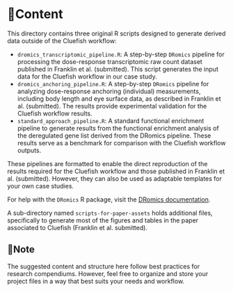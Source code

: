 # 📄Content

This directory contains three original R scripts designed to generate derived data outside of the Cluefish workflow:

-  `dromics_transcriptomic_pipeline.R`: A step-by-step `DRomics` pipeline for processing the dose-response transcriptomic raw count dataset published in Franklin et al. (submitted). This script generates the input data for the Cluefish workflow in our case study.
-  `dromics_anchoring_pipeline.R`: A step-by-step `DRomics` pipeline for analyzing dose-response anchoring (individual) measurements, including body length and eye surface data, as described in Franklin et al. (submitted). The results provide experimental validation for the Cluefish workflow results.
-  `standard_approach_pipeline.R`: A standard functional enrichment pipeline to generate results from the functional enrichment analysis of the deregulated gene list derived from the DRomics pipeline. These results serve as a benchmark for comparison with the Cluefish workflow outputs.

These pipelines are formatted to enable the direct reproduction of the results required for the Cluefish workflow and those published in Franklin et al. (submitted). However, they can also be used as adaptable templates for your own case studies. 

For help with the `DRomics` R package, visit the [DRomics documentation](https://lbbe-software.github.io/DRomics/).

A sub-directory named `scripts-for-paper-assets` holds additional files, specifically to generate most of the figures and tables in the paper associated to Cluefish (Franklin et al. submitted). 

## 📍Note

The suggested content and structure here follow best practices for research compendiums. However, feel free to organize and store your project files in a way that best suits your needs and workflow.
